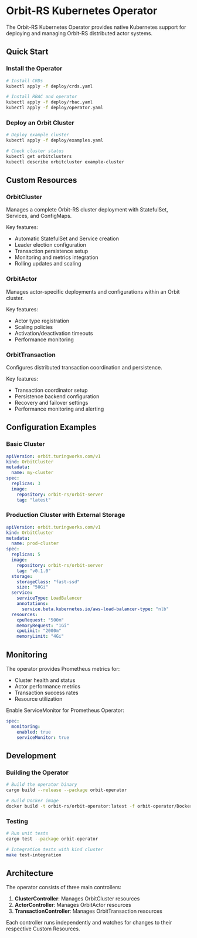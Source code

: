 # Orbit-RS Kubernetes Operator

The Orbit-RS Kubernetes Operator provides native Kubernetes support for deploying and managing Orbit-RS distributed actor systems.

## Quick Start

### Install the Operator

```bash
# Install CRDs
kubectl apply -f deploy/crds.yaml

# Install RBAC and operator
kubectl apply -f deploy/rbac.yaml
kubectl apply -f deploy/operator.yaml
```

### Deploy an Orbit Cluster

```bash
# Deploy example cluster
kubectl apply -f deploy/examples.yaml

# Check cluster status
kubectl get orbitclusters
kubectl describe orbitcluster example-cluster
```

## Custom Resources

### OrbitCluster

Manages a complete Orbit-RS cluster deployment with StatefulSet, Services, and ConfigMaps.

Key features:
- Automatic StatefulSet and Service creation
- Leader election configuration
- Transaction persistence setup
- Monitoring and metrics integration
- Rolling updates and scaling

### OrbitActor

Manages actor-specific deployments and configurations within an Orbit cluster.

Key features:
- Actor type registration
- Scaling policies
- Activation/deactivation timeouts
- Performance monitoring

### OrbitTransaction

Configures distributed transaction coordination and persistence.

Key features:
- Transaction coordinator setup
- Persistence backend configuration
- Recovery and failover settings
- Performance monitoring and alerting

## Configuration Examples

### Basic Cluster

```yaml
apiVersion: orbit.turingworks.com/v1
kind: OrbitCluster
metadata:
  name: my-cluster
spec:
  replicas: 3
  image:
    repository: orbit-rs/orbit-server
    tag: "latest"
```

### Production Cluster with External Storage

```yaml
apiVersion: orbit.turingworks.com/v1
kind: OrbitCluster
metadata:
  name: prod-cluster
spec:
  replicas: 5
  image:
    repository: orbit-rs/orbit-server
    tag: "v0.1.0"
  storage:
    storageClass: "fast-ssd"
    size: "50Gi"
  service:
    serviceType: LoadBalancer
    annotations:
      service.beta.kubernetes.io/aws-load-balancer-type: "nlb"
  resources:
    cpuRequest: "500m"
    memoryRequest: "1Gi"
    cpuLimit: "2000m"
    memoryLimit: "4Gi"
```

## Monitoring

The operator provides Prometheus metrics for:
- Cluster health and status
- Actor performance metrics
- Transaction success rates
- Resource utilization

Enable ServiceMonitor for Prometheus Operator:

```yaml
spec:
  monitoring:
    enabled: true
    serviceMonitor: true
```

## Development

### Building the Operator

```bash
# Build the operator binary
cargo build --release --package orbit-operator

# Build Docker image
docker build -t orbit-rs/orbit-operator:latest -f orbit-operator/Dockerfile .
```

### Testing

```bash
# Run unit tests
cargo test --package orbit-operator

# Integration tests with kind cluster
make test-integration
```

## Architecture

The operator consists of three main controllers:

1. **ClusterController**: Manages OrbitCluster resources
2. **ActorController**: Manages OrbitActor resources  
3. **TransactionController**: Manages OrbitTransaction resources

Each controller runs independently and watches for changes to their respective Custom Resources.